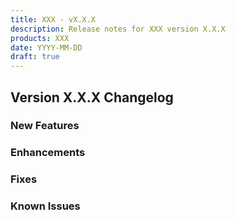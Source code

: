 ```yaml
---
title: XXX - vX.X.X
description: Release notes for XXX version X.X.X
products: XXX
date: YYYY-MM-DD
draft: true
---
```


## **Version X.X.X Changelog**

### **New Features**

### **Enhancements**

### **Fixes**

### **Known Issues**
